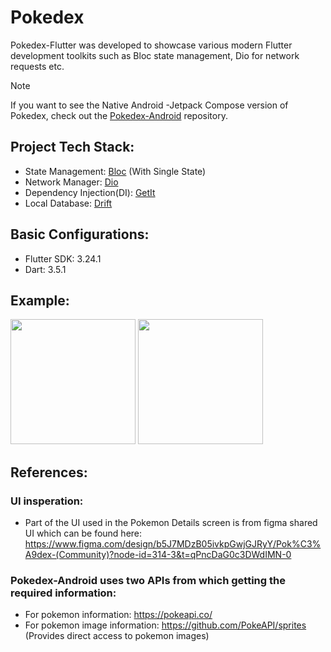 # Pokedex

Pokedex-Flutter was developed to showcase various modern Flutter development toolkits such as Bloc state management, Dio for network requests etc.

> [!NOTE]
> If you want to see the Native Android -Jetpack Compose version of Pokedex, check out the [Pokedex-Android](https://github.com/r1n1os/Pokedex-Android) repository.

## Project Tech Stack:
  * State Management: [Bloc](https://bloclibrary.dev/) (With Single State)
  * Network Manager: [Dio](https://github.com/cfug/dio/tree/main/dio)
  * Dependency Injection(DI): [GetIt](https://github.com/fluttercommunity/get_it)
  * Local Database: [Drift](https://drift.simonbinder.eu/)

## Basic Configurations:
  * Flutter SDK: 3.24.1
  * Dart: 3.5.1

## Example: 
<img src="https://github.com/user-attachments/assets/246900c8-ce96-4d05-b143-431238380dfa" width="200">
<img src="https://github.com/user-attachments/assets/4c2d37e9-4598-48c3-9423-5bd77047b622" width="200">


## References:
  ### UI insperation:
 * Part of the UI used in the Pokemon Details screen is from figma shared UI which can be found here: https://www.figma.com/design/b5J7MDzB05ivkpGwjGJRyY/Pok%C3%A9dex-(Community)?node-id=314-3&t=qPncDaG0c3DWdIMN-0
  ### Pokedex-Android uses two APIs from which getting the required information:
 * For pokemon information: https://pokeapi.co/
 * For pokemon image information: https://github.com/PokeAPI/sprites (Provides direct access to pokemon images)
